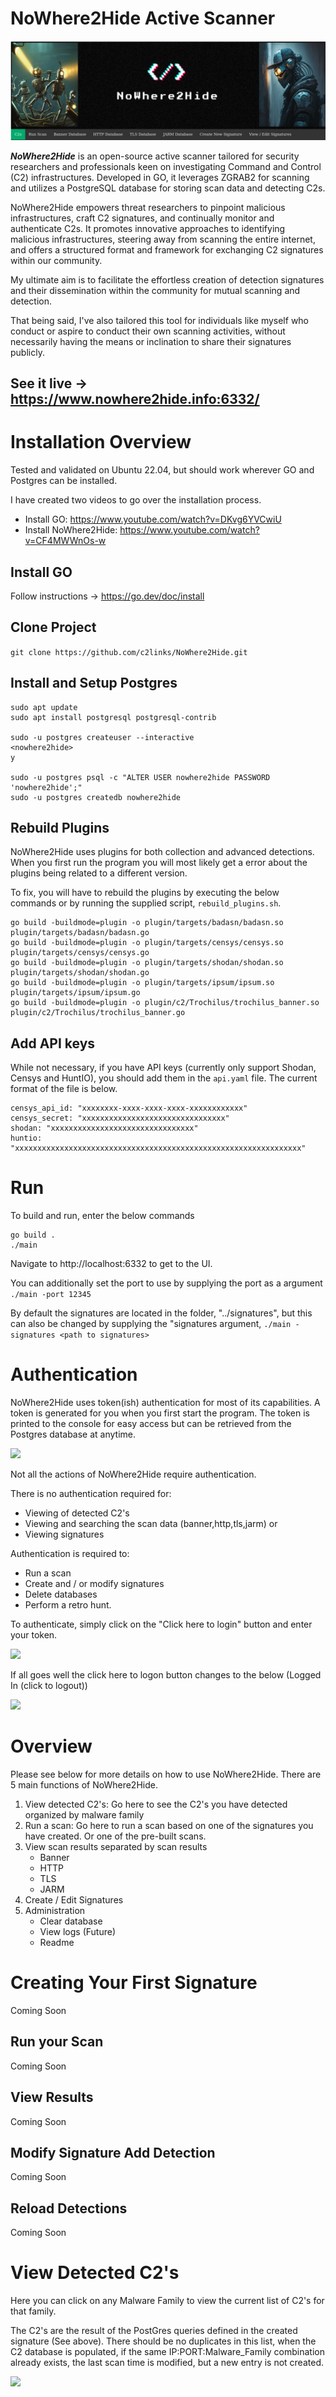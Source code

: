 
# NoWhere2Hide Active Scanner

![](.images/banner.png)

***NoWhere2Hide*** is an open-source active scanner tailored for security researchers and professionals keen on investigating Command and Control (C2) infrastructures. Developed in GO, it leverages ZGRAB2 for scanning and utilizes a PostgreSQL database for storing scan data and detecting C2s.

NoWhere2Hide empowers threat researchers to pinpoint malicious infrastructures, craft C2 signatures, and continually monitor and authenticate C2s. It promotes innovative approaches to identifying malicious infrastructures, steering away from scanning the entire internet, and offers a structured format and framework for exchanging C2 signatures within our community.

My ultimate aim is to facilitate the effortless creation of detection signatures and their dissemination within the community for mutual scanning and detection. 

That being said, I've also tailored this tool for individuals like myself who conduct or aspire to conduct their own scanning activities, without necessarily having the means or inclination to share their signatures publicly.

## See it live -> https://www.nowhere2hide.info:6332/

# Installation Overview

Tested and validated on Ubuntu 22.04, but should work wherever GO and Postgres can be installed.

I have created two videos to go over the installation process.

- Install GO: https://www.youtube.com/watch?v=DKvg6YVCwiU
- Install NoWhere2Hide: https://www.youtube.com/watch?v=CF4MWWnOs-w

## Install GO

Follow instructions -> https://go.dev/doc/install

## Clone Project

```git clone https://github.com/c2links/NoWhere2Hide.git```

## Install and Setup Postgres

```
sudo apt update
sudo apt install postgresql postgresql-contrib

sudo -u postgres createuser --interactive
<nowhere2hide>
y

sudo -u postgres psql -c "ALTER USER nowhere2hide PASSWORD 'nowhere2hide';"
sudo -u postgres createdb nowhere2hide
```
## Rebuild Plugins

NoWhere2Hide uses plugins for both collection and advanced detections. When you first run the program you will most likely get a error about the plugins being related to a different version. 

To fix, you will have to rebuild the plugins by executing the below commands or by running the supplied script, `rebuild_plugins.sh`. 

```
go build -buildmode=plugin -o plugin/targets/badasn/badasn.so plugin/targets/badasn/badasn.go 
go build -buildmode=plugin -o plugin/targets/censys/censys.so plugin/targets/censys/censys.go 
go build -buildmode=plugin -o plugin/targets/shodan/shodan.so plugin/targets/shodan/shodan.go 
go build -buildmode=plugin -o plugin/targets/ipsum/ipsum.so plugin/targets/ipsum/ipsum.go
go build -buildmode=plugin -o plugin/c2/Trochilus/trochilus_banner.so plugin/c2/Trochilus/trochilus_banner.go 
```

## Add API keys

While not necessary, if you have API keys (currently only support Shodan, Censys and HuntIO), you should add them in the `api.yaml` file. The current format of the file is below.

```
censys_api_id: "xxxxxxxx-xxxx-xxxx-xxxx-xxxxxxxxxxxx"
censys_secret: "xxxxxxxxxxxxxxxxxxxxxxxxxxxxxxxx"
shodan: "xxxxxxxxxxxxxxxxxxxxxxxxxxxxxxxx"
huntio: "xxxxxxxxxxxxxxxxxxxxxxxxxxxxxxxxxxxxxxxxxxxxxxxxxxxxxxxxxxxxxxxx"
```

# Run

To build and run, enter the below commands

```
go build .
./main
```

Navigate to http://localhost:6332 to get to the UI.

You can additionally set the port to use by supplying the port as a argument `./main -port 12345` 

By default the signatures are located in the folder, "../signatures", but this can also be changed by supplying the "signatures argument, `./main -signatures <path to signatures>`

# Authentication

NoWhere2Hide uses token(ish) authentication for most of its capabilities. A token is generated for you when you first start the program. The token is printed to the console for easy access but can be retrieved from the Postgres database at anytime.

![](.images/token.png)

Not all the actions of NoWhere2Hide require authentication. 

There is no authentication required for:
 - Viewing of detected C2's
 - Viewing and searching the scan data (banner,http,tls,jarm) or
 - Viewing signatures
 
 Authentication is required to: 
 - Run a scan
 - Create and / or modify signatures
 - Delete databases
 - Perform a retro hunt.

To authenticate, simply click on the "Click here to login" button and enter your token.

![](.images/authentication.png)

If all goes well the click here to logon button changes to the below (Logged In (click to logout))

![](.images/logon_success.png)


# Overview

Please see below for more details on how to use NoWhere2Hide. There are 5 main functions of NoWhere2Hide.

1. View detected C2's: Go here to see the C2's you have detected organized by malware family
2. Run a scan: Go here to run a scan based on one of the signatures you have created. Or one of the pre-built scans.
3. View scan results separated by scan results
    * Banner
    * HTTP
    * TLS
    * JARM
4. Create / Edit Signatures
5. Administration
    * Clear database
    * View logs (Future)
    * Readme

# Creating Your First Signature

Coming Soon

## Run your Scan
Coming Soon


## View Results
Coming Soon


## Modify Signature Add Detection
Coming Soon

## Reload Detections
Coming Soon


# View Detected C2's

Here you can click on any Malware Family to view the current list of C2's for that family.

The C2's are the result of the PostGres queries defined in the created signature (See above). There should be no duplicates in this list, when the C2 database is populated, if the same IP:PORT:Malware_Family combination already exists, the last scan time is modified, but a new entry is not created.

![](.images/c2_results.png)








